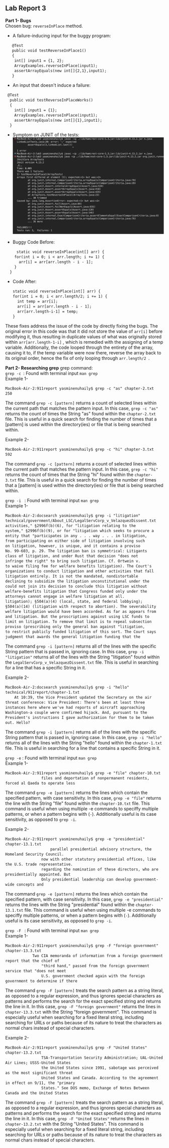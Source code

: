 ## Lab Report 3

**Part 1- Bugs** <br>
Chosen bug: `reverseInPlace` method. <br>
- A failure-inducing input for the buggy program: <br>
```
   @Test
   public void testReverseInPlace1()
   {
    int[] input1 = {1, 2};
    ArrayExamples.reverseInPlace(input1);
    assertArrayEquals(new int[]{2,1},input1);
   }
```
  - An input that doesn't induce a failure: <br>
  ```
   @Test
    public void testReverseInPlaceWorks()
    {
      int[] input1 = {1};
      ArrayExamples.reverseInPlace(input1);
      assertArrayEquals(new int[]{1},input1);
    }
  ```
  - Symptom on JUNIT of the tests: <br>
    ![Image](junit_symptom.png) <br>

  - Buggy Code Before:
```
     static void reverseInPlace(int[] arr) {
    for(int i = 0; i < arr.length; i += 1) {
      arr[i] = arr[arr.length - i - 1];
    }
  }
```
  - Code After:
    ```
    static void reverseInPlace(int[] arr) {
    for(int i = 0; i < arr.length/2; i += 1) {
      int temp = arr[i];
      arr[i] = arr[arr.length - i - 1];
      arr[arr.length-i-1] = temp;
    }
    ```
These fixes address the issue of the code by directly fixing the bugs. The original error in this code was that it did not store the value of `arr[i]` before modifying it, thus resulting in duplicate values of what was originally stored within `arr[arr.length-1-i]` , which is remedied with the assigning of a temp variable. Additionally, the code looped through the entirety of the array, causing it to, if the temp variable were now there, reverse the array back to its original order, hence the fix of only looping through `arr.length/2 `.

**Part 2- Researching grep**
grep command: <br>
`grep -c `: Found with terminal input `man grep` <br>
Example 1- <br>
```
MacBook-Air-2:911report yasminenuhaily$ grep -c "as" chapter-2.txt
250
```
The command `grep -c [pattern]` returns a count of selected lines within the current path that matches the pattern input. In this case, `grep -c "as"` returns the count of times the String "as" found within the `chapter-2.txt` file. This is useful in a quick search for finding the number of times that a [pattern] is used within the directory(ies) or file that is being searched within.

Example 2- <br>
```
MacBook-Air-2:911report yasminenuhaily$ grep -c "hi" chapter-3.txt
592
```
The command `grep -c [pattern]` returns a count of selected lines within the current path that matches the pattern input. In this case, `grep -c "hi"` returns the count of times that the String "hi" found within the `chapter-3.txt` file. This is useful in a quick search for finding the number of times that a [pattern] is used within the directory(ies) or file that is being searched within.

`grep -i ` : Found with terminal input `man grep` <br>
Example 1-  <br>
```
MacBook-Air-2:docsearch yasminenuhaily$ grep -i "litigation" technical/government/About_LSC/LegalServCorp_v_VelazquezDissent.txt
activities," §2996f(b)(6), for "litigation relating to the
system," §2996f(b)(9), or for "litigation which seeks to procure a
entity that "participates in any . . . way . . . in litigation,
from participating on either side of litigation involving such
on litigation, however, is unique, and it contains a proviso
No. 99-603, p. 29. The litigation ban is symmetrical: Litigants
class of litigation, and under Rust that decision "does not
infringe the right" to bring such litigation. Cf. Ortwein v.
to waive filing fee for welfare benefits litigation). The Court's
organizations to conduct litigation and other activities that fall
litigation entirely. It is not the mandated, nondistortable
declining to subsidize the litigation unconstitutional under the
could not join its decision to conclude this litigation without
welfare-benefits litigation that Congress funded only under the
attorneys cannot engage in welfare litigation at all.
litigation); §504(a)(4) (local, state, and federal lobbying);
§504(a)(14) (litigation with respect to abortion). The severability
welfare litigation would have been accorded. As far as appears from
and litigation. But the proscriptions against using LSC funds to
limit on litigation. To remove that limit is to repeal subsection
proviso (prescribing only the general ban against "litigation,
to restrict publicly funded litigation of this sort. The Court says
judgment that awards the general litigation funding that the
```
The command `grep -i [pattern]` returns all of the lines with the specific String pattern that is passed in, ignoring case. In this case, `grep -i "litigation"` returns all of the lines with the String "litigation" found within the `LegalServCorp_v_VelazquezDissent.txt` file. This is useful in searching for a line that has a specific String in it.

Example 2- <br>
```
MacBook-Air-2:docsearch yasminenuhaily$ grep -i "hello" technical/911report/chapter-1.txt
    At 10:39, the Vice President updated the Secretary on the air threat conference: Vice President: There's been at least three instances here where we've had reports of aircraft approaching Washington-a couple were confirmed hijack. And, pursuant to the President's instructions I gave authorization for them to be taken out. Hello?
```
The command `grep -i [pattern]` returns all of the lines with the specific String pattern that is passed in, ignoring case. In this case, `grep -i "hello"` returns all of the lines with the String "hello" found within the `chapter-1.txt` file. This is useful in searching for a line that contains a specific String in it.

`grep -e` : Found with terminal input `man grep` <br> 
Example 1- <br>
```
MacBook-Air-2:911report yasminenuhaily$ grep -e "file" chapter-10.txt
                files and deportation of nonpermanent residents, forced al Qaeda to operate less
```
The command `grep -e [pattern]` returns the lines which contain the specified pattern, with case sensitivity. In this case, `grep -e "file"` returns the line with the String "file" found within the `chapter-10.txt` file. This command is useful when using multiple -e commands to speciffy multiple patterns, or when a pattern begins with (`-`). Additionally useful is its case sensitivity, as opposed to `grep -i`.

Example 2- <br>
```
MacBook-Air-2:911report yasminenuhaily$ grep -e "presidential" chapter-13.1.txt
                    parallel presidential advisory structure, the Homeland Security Council.
                now with other statutory presidential offices, like the U.S. trade representative.
                regarding the nomination of these directors, who are presidentially appointed. But
                Only presidential leadership can develop government-wide concepts and
```
The command `grep -e [pattern]` returns the lines which contain the specified pattern, with case sensitivity. In this case, `grep -e "presidential"` returns the lines with the String "presidential" found within the `chapter-13.1.txt` file. This command is useful when using multiple -e commands to speciffy multiple patterns, or when a pattern begins with (`-`). Additionally useful is its case sensitivity, as opposed to `grep -i`.

`grep -F ` : Found with terminal input `man grep` <br>
Example 1- <br>
```
MacBook-Air-2:911report yasminenuhaily$ grep -F "foreign government" chapter-13.3.txt
            Two CIA memoranda of information from a foreign government report that the chief of
                "third hand," passed from the foreign government service that "does not meet
                U.S. government checked again with the foreign government to determine if there
```
The command `grep -F [pattern]` treats the search pattern as a string literal, as opposed to a regular expression, and thus ignores special characters as patterns and performs the search for the exact specified string and returns the line in it. In this case, `grep -F "foreign government"` returns the lines in `chapter-13.3.txt` with the String "foreign government". This command is especially useful when searching for a fixed literal string, including searching for URLs or paths because of its nature to treat the characters as normal chars instead of special characters.

Example 2- <br>
```
MacBook-Air-2:911report yasminenuhaily$ grep -F "United States" chapter-13.2.txt
                TSA-Transportation Security Administration; UAL-United Air Lines; USSS-United States
                the United States since 1991, sabotage was perceived as the most significant threat
                United States and Canada. According to the agreement in effect on 9/11, the "primary
                States." See DOS memo, Exchange of Notes Between Canada and the United States
```
The command `grep -F [pattern]` treats the search pattern as a string literal, as opposed to a regular expression, and thus ignores special characters as patterns and performs the search for the exact specified string and returns the line in it. In this case, `grep -F "United States"` returns the lines in `chapter-13.2.txt` with the String "United States". This command is especially useful when searching for a fixed literal string, including searching for URLs or paths because of its nature to treat the characters as normal chars instead of special characters.
